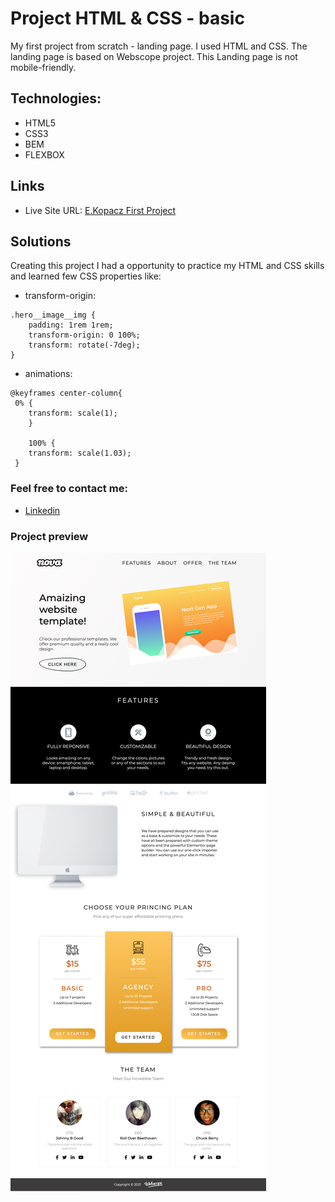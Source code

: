 # Project HTML & CSS - basic

My first project from scratch - landing page. I used HTML and CSS. 
The landing page is based on Webscope project. This Landing page is not mobile-friendly.

## Technologies:

* HTML5
* CSS3
* BEM
* FLEXBOX

## Links

* Live Site URL: [E.Kopacz First Project](https://pensive-borg-6bc9e9.netlify.app)

## Solutions
Creating this project I had a opportunity to practice my HTML and CSS skills and learned few CSS properties like:

* transform-origin:

```
.hero__image__img {
    padding: 1rem 1rem;
    transform-origin: 0 100%;
    transform: rotate(-7deg);
}
```

* animations:

```
@keyframes center-column{
 0% {
    transform: scale(1);
    }

    100% {
    transform: scale(1.03);
 }
 ```

### Feel free to contact me:

* [Linkedin](https://www.linkedin.com/in/ewelina-kopacz-929559100/)

### Project preview

![Project-preview](./assets/project-preview.png)




